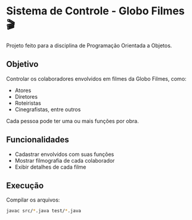 # Sistema de Controle - Globo Filmes 🎬

Projeto feito para a disciplina de Programação Orientada a Objetos.

## Objetivo

Controlar os colaboradores envolvidos em filmes da Globo Filmes, como:
- Atores
- Diretores
- Roteiristas
- Cinegrafistas, entre outros

Cada pessoa pode ter uma ou mais funções por obra.

## Funcionalidades

- Cadastrar envolvidos com suas funções
- Mostrar filmografia de cada colaborador
- Exibir detalhes de cada filme

## Execução

Compilar os arquivos:

```bash
javac src/*.java test/*.java
